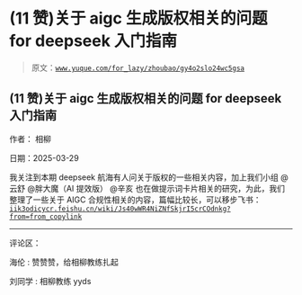 # (11 赞)关于 aigc 生成版权相关的问题 for deepseek 入门指南

> 原文：[`www.yuque.com/for_lazy/zhoubao/gy4o2slo24wc5gsa`](https://www.yuque.com/for_lazy/zhoubao/gy4o2slo24wc5gsa)

## (11 赞)关于 aigc 生成版权相关的问题 for deepseek 入门指南

作者： 相柳

日期：2025-03-29

我关注到本期 deepseek 航海有人问关于版权的一些相关内容，加上我们小组 ﻿@云舒﻿ ﻿@胖大魔（AI 提效版）﻿ ﻿@辛亥﻿
也在做提示词卡片相关的研究，为此，我们整理了一些关于 AIGC 合规性相关的内容，篇幅比较长，可以移步飞书：[`iik3odicycr.feishu.cn/wiki/Js40wWR4NiZNfSkjrI5crCOdnkg?from=from_copylink`](https://iik3odicycr.feishu.cn/wiki/Js40wWR4NiZNfSkjrI5crCOdnkg?from=from_copylink)

* * *

评论区：

海伦 : 赞赞赞，给相柳教练扎起

刘同学 : 相柳教练 yyds